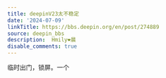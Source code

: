 ```yaml
---
title: deepinV23太不稳定
date: '2024-07-09'
linkTitle: https://bbs.deepin.org/en/post/274889
source: deepin_bbs
description:  Hmily❤晨 
disable_comments: true
---
```

临时出门，锁屏。一个

